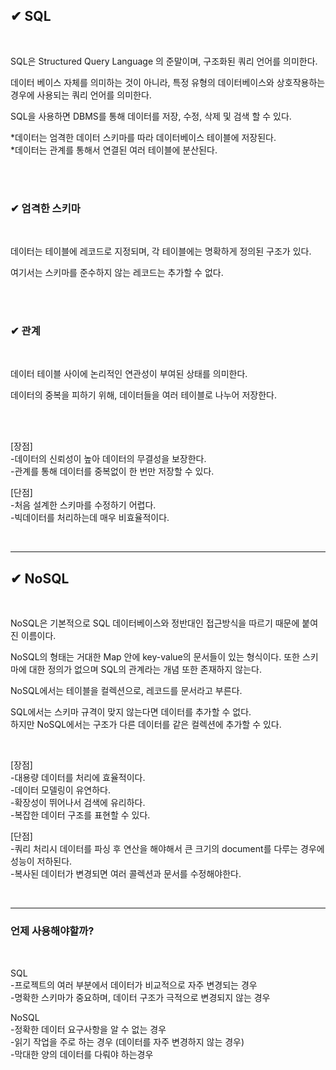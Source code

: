 ## ✔ SQL

<br>

SQL은 Structured Query Language 의 준말이며, 구조화된 쿼리 언어를 의미한다.

데이터 베이스 자체를 의미하는 것이 아니라, 특정 유형의 데이터베이스와 상호작용하는 경우에 사용되는 쿼리 언어를 의미한다.

SQL을 사용하면 DBMS를 통해 데이터를 저장, 수정, 삭제 및 검색 할 수 있다.

*데이터는 엄격한 데이터 스키마를 따라 데이터베이스 테이블에 저장된다.  
*데이터는 관계를 통해서 연결된 여러 테이블에 분산된다.


<br>
<br>



### ✔ 엄격한 스키마

<br>

데이터는 테이블에 레코드로 지정되며, 각 테이블에는 명확하게 정의된 구조가 있다.

여기서는 스키마를 준수하지 않는 레코드는 추가할 수 없다.

<br><br>

### ✔ 관계

<br>

데이터 테이블 사이에 논리적인 연관성이 부여된 상태를 의미한다.

데이터의 중복을 피하기 위해, 데이터들을 여러 테이블로 나누어 저장한다.

<br><br>

[장점]  
-데이터의 신뢰성이 높아 데이터의 무결성을 보장한다.  
-관계를 통해 데이터를 중복없이 한 번만 저장할 수 있다.

[단점]  
-처음 설계한 스키마를 수정하기 어렵다.  
-빅데이터를 처리하는데 매우 비효율적이다.

<br>

<hr>

## ✔ NoSQL

<br>

NoSQL은 기본적으로 SQL 데이터베이스와 정반대인 접근방식을 따르기 때문에 붙여진 이름이다.

NoSQL의 형태는 거대한 Map 안에 key-value의 문서들이 있는 형식이다.
또한 스키마에 대한 정의가 없으며 SQL의 관계라는 개념 또한 존재하지 않는다.

NoSQL에서는 테이블을 컬렉션으로, 레코드를 문서라고 부른다.

SQL에서는 스키마 규격이 맞지 않는다면 데이터를 추가할 수 없다.  
하지만 NoSQL에서는 구조가 다른 데이터를 같은 컬렉션에 추가할 수 있다.

<br>

[장점]  
-대용량 데이터를 처리에 효율적이다.  
-데이터 모델링이 유연하다.  
-확장성이 뛰어나서 검색에 유리하다.  
-복잡한 데이터 구조를 표현할 수 있다.

[단점]  
-쿼리 처리시 데이터를 파싱 후 연산을 해야해서 큰 크기의 document를 다루는 경우에 성능이 저하된다.  
-복사된 데이터가 변경되면 여러 콜렉션과 문서를 수정해야한다.

<br>

***

### 언제 사용해야할까?

<br>

SQL  
-프로젝트의 여러 부분에서 데이터가 비교적으로 자주 변경되는 경우  
-명확한 스키마가 중요하며, 데이터 구조가 극적으로 변경되지 않는 경우

NoSQL  
-정확한 데이터 요구사항을 알 수 없는 경우  
-읽기 작업을 주로 하는 경우 (데이터를 자주 변경하지 않는 경우)  
-막대한 양의 데이터를 다뤄야 하는경우